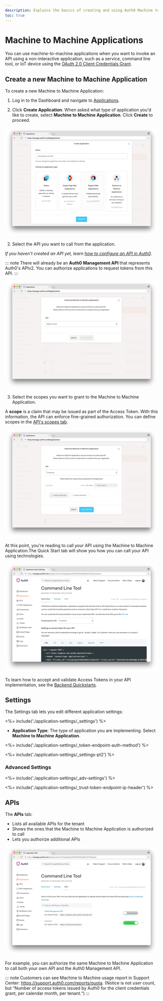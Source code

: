 ```yaml
---
description: Explains the basics of creating and using Auth0 Machine to Machine Applications.
toc: true
---
```

# Machine to Machine Applications

You can use machine-to-machine applications when you want to invoke an API using a non-interactive application, such as a service, command line tool, or IoT device using the [OAuth 2.0 Client Credentials Grant](/api-auth/grant/client-credentials).

## Create a new Machine to Machine Application

To create a new Machine to Machine Application:

1. Log in to the Dashboard and navigate to [Applications](${manage_url}/#/applications).

2. Click **Create Application**. When asked what type of application you'd like to create, select **Machine to Machine Application**. Click **Create** to proceed.

![Create an Application](/media/articles/applications/m2m-create.png)

2. Select the API you want to call from the application.

*If you haven't created an API yet, learn [how to configure an API in Auth0](/apis#how-to-configure-an-api-in-auth0).*

::: note
There will already be an **Auth0 Management API** that represents Auth0's APIv2. You can authorize applications to request tokens from this API.
:::

![Select an API](/media/articles/applications/m2m-select-api.png)

3. Select the scopes you want to grant to the Machine to Machine Application.

A **scope** is a claim that may be issued as part of the Access Token. With this information, the API can enforce fine-grained authorization. You can define scopes in the [API's scopes tab](/scopes/current#define-scopes-using-the-dashboard).

![Select Scopes](/media/articles/applications/m2m-select-scopes.png)

At this point, you're reading to call your API using the Machine to Machine Application.The Quick Start tab will show you how you can call your API using technologies.

![M2M Quickstarts](/media/articles/applications/m2m-quickstart.png)

To learn how to accept and validate Access Tokens in your API implementation, see the [Backend Quickstarts](/quickstart/backend).

## Settings

The Settings tab lets you edit different application settings:

<%= include('./application-settings/_settings') %>

- **Application Type**: The type of application you are implementing. Select **Machine to Machine Application**.

<%= include('./application-settings/_token-endpoint-auth-method') %>

<%= include('./application-settings/_settings-pt2') %>

### Advanced Settings

<%= include('./application-settings/_adv-settings') %>

<%= include('./application-settings/_trust-token-endpoint-ip-header') %>

## APIs

The **APIs** tab:

* Lists all available APIs for the tenant
* Shows the ones that the Machine to Machine Application is authorized to call
* Lets you authorize additional APIs

![M2M APIs](/media/articles/applications/m2m-apis.png)

For example, you can authorize the same Machine to Machine Application to call both your own API and the Auth0 Management API.

::: note
Customers can see Machine to Machine usage report in Support Center: https://support.auth0.com/reports/quota. (Notice is not *user* count, but “Number of access tokens issued by Auth0 for the client credentials grant, per calendar month, per tenant.“)
:::
